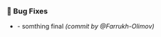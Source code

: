 ### :bug: Bug Fixes
- [](https://github.com/Farrukh-Olimov/Project-Python/commit/1fba5badf10168aea67b6944e6a26c89fd3a8621) - somthing final *(commit by @Farrukh-Olimov)*

